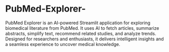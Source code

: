 # PubMed-Explorer-
PubMed Explorer is an AI-powered Streamlit application for exploring biomedical literature from PubMed. It uses AI to fetch articles, summarize abstracts, simplify text, recommend related studies, and analyze trends. Designed for researchers and enthusiasts, it delivers intelligent insights and a seamless experience to uncover medical knowledge.
